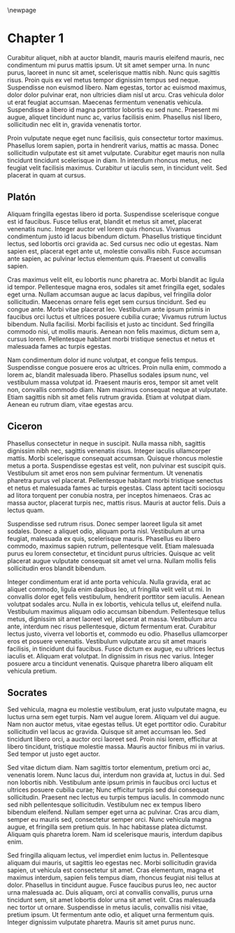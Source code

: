\newpage

# Chapter 1
Curabitur aliquet, nibh at auctor blandit, mauris mauris eleifend mauris, nec condimentum mi purus mattis ipsum. Ut sit amet semper urna. In nunc purus, laoreet in nunc sit amet, scelerisque mattis nibh. Nunc quis sagittis risus. Proin quis ex vel metus tempor dignissim tempus sed neque. Suspendisse non euismod libero. Nam egestas, tortor ac euismod maximus, dolor dolor pulvinar erat, non ultricies diam nisl ut arcu. Cras vehicula dolor ut erat feugiat accumsan. Maecenas fermentum venenatis vehicula. Suspendisse a libero id magna porttitor lobortis eu sed nunc. Praesent mi augue, aliquet tincidunt nunc ac, varius facilisis enim. Phasellus nisl libero, sollicitudin nec elit in, gravida venenatis tortor.

Proin vulputate neque eget nunc facilisis, quis consectetur tortor maximus. Phasellus lorem sapien, porta in hendrerit varius, mattis ac massa. Donec sollicitudin vulputate est sit amet vulputate. Curabitur eget mauris non nulla tincidunt tincidunt scelerisque in diam. In interdum rhoncus metus, nec feugiat velit facilisis maximus. Curabitur ut iaculis sem, in tincidunt velit. Sed placerat in quam at cursus.

## Platón
Aliquam fringilla egestas libero id porta. Suspendisse scelerisque congue est id faucibus. Fusce tellus erat, blandit et metus sit amet, placerat venenatis nunc. Integer auctor vel lorem quis rhoncus. Vivamus condimentum justo id lacus bibendum dictum. Phasellus tristique tincidunt lectus, sed lobortis orci gravida ac. Sed cursus nec odio ut egestas. Nam sapien est, placerat eget ante ut, molestie convallis nibh. Fusce accumsan ante sapien, ac pulvinar lectus elementum quis. Praesent ut convallis sapien.

Cras maximus velit elit, eu lobortis nunc pharetra ac. Morbi blandit ac ligula id tempor. Pellentesque magna eros, sodales sit amet fringilla eget, sodales eget urna. Nullam accumsan augue ac lacus dapibus, vel fringilla dolor sollicitudin. Maecenas ornare felis eget sem cursus tincidunt. Sed eu congue ante. Morbi vitae placerat leo. Vestibulum ante ipsum primis in faucibus orci luctus et ultrices posuere cubilia curae; Vivamus rutrum luctus bibendum. Nulla facilisi. Morbi facilisis et justo ac tincidunt. Sed fringilla commodo nisi, ut mollis mauris. Aenean non felis maximus, dictum sem a, cursus lorem. Pellentesque habitant morbi tristique senectus et netus et malesuada fames ac turpis egestas.

Nam condimentum dolor id nunc volutpat, et congue felis tempus. Suspendisse congue posuere eros ac ultrices. Proin nulla enim, commodo a lorem ac, blandit malesuada libero. Phasellus sodales ipsum nunc, vel vestibulum massa volutpat id. Praesent mauris eros, tempor sit amet velit non, convallis commodo diam. Nam maximus consequat neque at vulputate. Etiam sagittis nibh sit amet felis rutrum gravida. Etiam at volutpat diam. Aenean eu rutrum diam, vitae egestas arcu.

## Ciceron
Phasellus consectetur in neque in suscipit. Nulla massa nibh, sagittis dignissim nibh nec, sagittis venenatis risus. Integer iaculis ullamcorper mattis. Morbi scelerisque consequat accumsan. Quisque rhoncus molestie metus a porta. Suspendisse egestas est velit, non pulvinar est suscipit quis. Vestibulum sit amet eros non sem pulvinar fermentum. Ut venenatis pharetra purus vel placerat. Pellentesque habitant morbi tristique senectus et netus et malesuada fames ac turpis egestas. Class aptent taciti sociosqu ad litora torquent per conubia nostra, per inceptos himenaeos. Cras ac massa auctor, placerat turpis nec, mattis risus. Mauris at auctor felis. Duis a lectus quam.

Suspendisse sed rutrum risus. Donec semper laoreet ligula sit amet sodales. Donec a aliquet odio, aliquam porta nisl. Vestibulum at urna feugiat, malesuada ex quis, scelerisque mauris. Phasellus eu libero commodo, maximus sapien rutrum, pellentesque velit. Etiam malesuada purus eu lorem consectetur, et tincidunt purus ultricies. Quisque ac velit placerat augue vulputate consequat sit amet vel urna. Nullam mollis felis sollicitudin eros blandit bibendum.

Integer condimentum erat id ante porta vehicula. Nulla gravida, erat ac aliquet commodo, ligula enim dapibus leo, ut fringilla velit velit ut mi. In convallis dolor eget felis vestibulum, hendrerit porttitor sem iaculis. Aenean volutpat sodales arcu. Nulla in ex lobortis, vehicula tellus ut, eleifend nulla. Vestibulum maximus aliquam odio accumsan bibendum. Pellentesque tellus metus, dignissim sit amet laoreet vel, placerat at massa. Vestibulum arcu ante, interdum nec risus pellentesque, dictum fermentum erat. Curabitur lectus justo, viverra vel lobortis et, commodo eu odio. Phasellus ullamcorper eros et posuere venenatis. Vestibulum vulputate arcu sit amet mauris facilisis, in tincidunt dui faucibus. Fusce dictum ex augue, eu ultrices lectus iaculis et. Aliquam erat volutpat. In dignissim in risus nec varius. Integer posuere arcu a tincidunt venenatis. Quisque pharetra libero aliquam elit vehicula pretium.

## Socrates
Sed vehicula, magna eu molestie vestibulum, erat justo vulputate magna, eu luctus urna sem eget turpis. Nam vel augue lorem. Aliquam vel dui augue. Nam non auctor metus, vitae egestas tellus. Ut eget porttitor odio. Curabitur sollicitudin vel lacus ac gravida. Quisque sit amet accumsan leo. Sed tincidunt libero orci, a auctor orci laoreet sed. Proin nisi lorem, efficitur at libero tincidunt, tristique molestie massa. Mauris auctor finibus mi in varius. Sed tempor ut justo eget auctor.

Sed vitae dictum diam. Nam sagittis tortor elementum, pretium orci ac, venenatis lorem. Nunc lacus dui, interdum non gravida at, luctus in dui. Sed non lobortis nibh. Vestibulum ante ipsum primis in faucibus orci luctus et ultrices posuere cubilia curae; Nunc efficitur turpis sed dui consequat sollicitudin. Praesent nec lectus eu turpis tempus iaculis. In commodo nunc sed nibh pellentesque sollicitudin. Vestibulum nec ex tempus libero bibendum eleifend. Nullam semper eget urna ac pulvinar. Cras arcu diam, semper eu mauris sed, consectetur semper orci. Nunc vehicula magna augue, et fringilla sem pretium quis. In hac habitasse platea dictumst. Aliquam quis pharetra lorem. Nam id scelerisque mauris, interdum dapibus enim.

Sed fringilla aliquam lectus, vel imperdiet enim luctus in. Pellentesque aliquam dui mauris, ut sagittis leo egestas nec. Morbi sollicitudin gravida sapien, ut vehicula est consectetur sit amet. Cras elementum, magna et maximus interdum, sapien felis tempus diam, rhoncus feugiat nisi tellus at dolor. Phasellus in tincidunt augue. Fusce faucibus purus leo, nec auctor urna malesuada ac. Duis aliquam, orci at convallis convallis, purus urna tincidunt sem, sit amet lobortis dolor urna sit amet velit. Cras malesuada nec tortor ut ornare. Suspendisse in metus iaculis, convallis nisi vitae, pretium ipsum. Ut fermentum ante odio, et aliquet urna fermentum quis. Integer dignissim vulputate pharetra. Mauris sit amet purus nunc.
